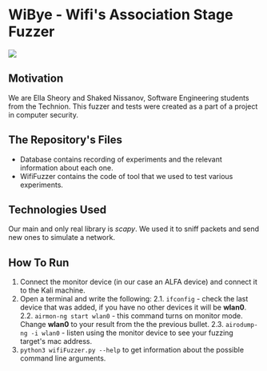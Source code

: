 # WiBye - Wifi's Association Stage Fuzzer

![](https://lh3.googleusercontent.com/proxy/AuW8YXpgR5BamYajCQvVxgrbNiHk-d-o74wZ75d4vKUPP-gAN5zmAHHzqTlrDvx5AeFzftO0E5F6XI3yuQ8CLTDz1ggqgwA)

## Motivation
We are Ella Sheory and Shaked Nissanov, Software Engineering students from the Technion.
This fuzzer and tests were created as a part of a project in computer security.

## The Repository's Files
- Database contains recording of experiments and the relevant information about each one.
- WifiFuzzer contains the code of tool that we used to test various experiments.

## Technologies Used
Our main and only real library is *scapy*.
We used it to sniff packets and send new ones to simulate a network.

## How To Run
1. Connect the monitor device (in our case an ALFA device) and connect it to the Kali machine.
2. Open a terminal and write the following:
	2.1. `ifconfig` - check the last device that was added, if you have no other devices it will be **wlan0**. 
	2.2. `airmon-ng start wlan0` - this command turns on monitor mode. Change **wlan0** to your result from the the previous bullet.
	2.3. `airodump-ng -i wlan0` - listen using the monitor device to see your fuzzing target's mac address.
3. `python3 wifiFuzzer.py --help` to get information about the possible command line arguments.